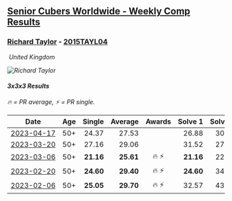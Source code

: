 <style>table {white-space: nowrap;}</style>
<link rel="stylesheet" type="text/css" href="/scw-comp/css/flags.css" />

## [Senior Cubers Worldwide - Weekly Comp Results](/scw-comp/results/)
### [Richard Taylor](README.md) - [2015TAYL04](https://www.worldcubeassociation.org/persons/2015TAYL04?event=333)

<i class="flag flag-GB" />&nbsp;United Kingdom

![Richard Taylor](1506360596.JPG)

#### 3x3x3 Results

<span style="white-space: nowrap;">🔥 = PR average</span>, <span style="white-space: nowrap;">⚡ = PR single</span>.

| Date | Age | Single | Average | Awards | Solve 1 | Solve 2 | Solve 3 | Solve 4 | Solve 5 | Video |
| :--: | :--: | --: | --: | :--: | --: | --: | --: | --: | --: | :-- |
| [2023-04-17](../../results/2023-04-17/333.md) | 50+ | 24.37 | 27.53 |  | 26.88 | 30.53 | 28.44 | 24.37 | 27.27 | [Desktop](https://www.facebook.com/100004166389252/videos/959431108810046) / [Mobile](https://m.facebook.com/100004166389252/videos/959431108810046) |
| [2023-03-20](../../results/2023-03-20/333.md) | 50+ | 27.16 | 29.06 |  | 31.52 | 27.16 | 27.85 | 32.15 | 27.80 | [Desktop](https://www.facebook.com/100004166389252/videos/779708233492110) / [Mobile](https://m.facebook.com/100004166389252/videos/779708233492110) |
| [2023-03-06](../../results/2023-03-06/333.md) | 50+ | **21.16** | **25.61** | 🔥 ⚡ | **21.16** | 22.73 | 27.32 | DNF | 26.79 | [Desktop](https://www.facebook.com/100004166389252/videos/1191866651463776) / [Mobile](https://m.facebook.com/100004166389252/videos/1191866651463776) |
| [2023-02-20](../../results/2023-02-20/333.md) | 50+ | **24.60** | **29.40** | 🔥 ⚡ | **24.60** | 34.52 | 26.16 | 28.80 | 33.24 | [Desktop](https://www.facebook.com/100004166389252/videos/682022813672786) / [Mobile](https://m.facebook.com/100004166389252/videos/682022813672786) |
| [2023-02-06](../../results/2023-02-06/333.md) | 50+ | **25.05** | **29.70** | 🔥 ⚡ | 32.57 | 43.15 | 29.41 | **25.05** | 27.11 | [Desktop](https://www.facebook.com/100004166389252/videos/603073374488584) / [Mobile](https://m.facebook.com/100004166389252/videos/603073374488584) |


<!-- Global site tag (gtag.js) - Google Analytics -->
<script async src="https://www.googletagmanager.com/gtag/js?id=UA-86348435-3"></script>
<script>window.dataLayer = window.dataLayer || []; function gtag() {dataLayer.push(arguments);} gtag('js', new Date()); gtag('config', 'UA-86348435-3');</script>
